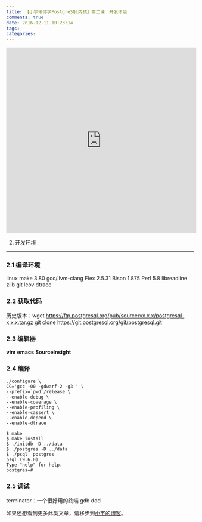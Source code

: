 ```yaml
---
title: 【小宇带你学PostgreSQL内核】第二课：开发环境
comments: true
date: 2016-12-11 10:23:14
tags:
categories:
---
```


<center><iframe height=498 width=510 src='http://player.youku.com/embed/XMTg1OTI5NTQ4NA==' frameborder=0 'allowfullscreen'></iframe></center>

<!--more-->

2. 开发环境
-----------------
### 2.1 编译环境
linux
make  3.80
gcc/llvm-clang
Flex 2.5.31 
Bison 1.875 
Perl 5.8
libreadline
zlib
git
lcov
dtrace
### 2.2 获取代码
历史版本：wget https://ftp.postgresql.org/pub/source/vx.x.x/postgresql-x.x.x.tar.gz
git clone 	https://git.postgresql.org/git/postgresql.git
### 2.3 编辑器

**vim**
**emacs**
**SourceInsight**

### 2.4 编译

```
./configure \
CC='gcc -O0 -gdwarf-2 -g3 ' \
--prefix=`pwd`/release \
--enable-debug \
--enable-coverage \
--enable-profiling \
--enable-cassert \
--enable-depend \
--enable-dtrace
```

```
$ make
$ make install
$ ./initdb -D ../data
$ ./postgres -D ../data
$ ./psql  postgres
psql (9.6.0)
Type "help" for help.
postgres=# 
```

### 2.5 调试
terminator：一个很好用的终端
gdb
ddd





如果还想看到更多此类文章，请移步到[小宇的博客](http://shenyu.wiki)。
